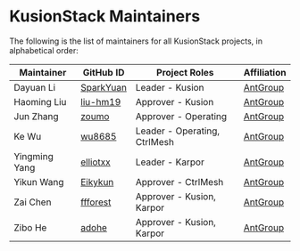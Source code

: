 # KusionStack Maintainers

The following is the list of maintainers for all KusionStack projects, in alphabetical order:

| Maintainer                | GitHub ID                                               | Project Roles                                          | Affiliation                                          |
|---------------------------|---------------------------------------------------------|--------------------------------------------------------|------------------------------------------------------|
| Dayuan Li             | [SparkYuan](https://github.com/SparkYuan)                 | Leader - Kusion                                    | [AntGroup](https://github.com/alipay)                |
| Haoming Liu                    | [liu-hm19](https://github.com/liu-hm19)                 | Approver - Kusion |                                 [AntGroup](https://github.com/alipay)                     |
| Jun Zhang                | [zoumo](https://github.com/zoumo)               | Approver - Operating                      | [AntGroup](https://github.com/alipay)             |
| Ke Wu      | [wu8685](https://github.com/wu8685)                     | Leader - Operating, CtrlMesh                               | [AntGroup](https://github.com/alipay)             |
| Yingming Yang | [elliotxx](https://github.com/elliotxx)         | Leader - Karpor                                       | [AntGroup](https://github.com/alipay)             |
| Yikun Wang      | [Eikykun](https://github.com/Eikykun)             | Approver - CtrlMesh                                          | [AntGroup](https://github.com/alipay)            |
| Zai Chen                | [ffforest](https://github.com/ffforest)                     | Approver - Kusion, Karpor                              | [AntGroup](https://github.com/alipay) |
| Zibo He              | [adohe](https://github.com/adohe)                     | Approver - Kusion, Karpor                                               | [AntGroup](https://github.com/alipay)             |
